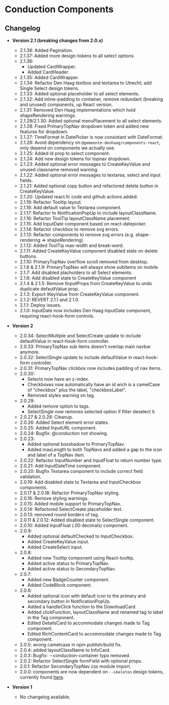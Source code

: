 # Conduction Components

## Changelog

- **Version 2.1 (breaking changes from 2.0.x)**

  - 2.1.38: Added Pagination.
  - 2.1.37: Added more design-tokens to all select options.
  - 2.1.36:
    - Updated CardWrapper.
    - Added CardHeader.
  - 2.1.35: Added CardWrapper.
  - 2.1.34: Refactor Den Haag textbox and textarea to Utrecht; add Single Select design tokens.
  - 2.1.33: Added optional placeholder to all select elements.
  - 2.1.32: Add inline-padding to container, remove redundant (breaking and unused) components, up React version.
  - 2.1.31: Removed Den Haag implementations which hold shapeRendering warnings.
  - 2.1.29/2.1.30: Added optional menuPlacement to all select elements.
  - 2.1.28: Fixed PrimaryTopNav dropdown token and added new features for dropdown.
  - 2.1.27: TimeFormat in DatePicker is now consistant with DateFormat.
  - 2.1.26: Avoid dependency on `@gemeente-denhaag/components-react`, only depend on components we actually use.
  - 2.1.25: Added id prop to select component.
  - 2.1.24: Add new design tokens for topnav dropdown.
  - 2.1.23: Added optional error messages to CreateKeyValue and unused classname removed warning.
  - 2.1.22: Added optional error messages to textarea, select and input fields.
  - 2.1.21: Added optional copy button and refactored delete button in CreateKeyValue.
  - 2.1.20: Updated react.fc code and github actions added.
  - 2.1.19: Refactor Tooltip layout.
  - 2.1.18: Add default value to Textarea component.
  - 2.1.17: Refactor to NotificationPopUp to include layoutClassName.
  - 2.1.16: Refactor ToolTip layoutClassName placement.
  - 2.1.15: Add InputDate component based on react-datepicker.
  - 2.1.14: Refactor checkbox to remove svg errors.
  - 2.1.13: Refactor components to remove svg errors (e.g. shape-rendering => shapeRendering).
  - 2.1.12: Added ToolTip max-width and break-word.
  - 2.1.11: Added CreateKeyValue component disabled state on delete buttons.
  - 2.1.10: PrimaryTopNav overflow scroll removed from desktop.
  - 2.1.8 & 2.1.9: PrimaryTopNav will always show subItems on mobile.
  - 2.1.7: Add disabled placholders to all Select elements.
  - 2.1.6: Add disabled state to CreateKeyValue component
  - 2.1.4 & 2.1.5: Remove IInputProps from CreateKeyValue to undo duplicate defaultValue prop.
  - 2.1.3: Export IKeyValue from CreateKeyValue component.
  - 2.1.2: REVERT 2.1.1 and 2.1.0.
  - 2.1.1: Deploy issues.
  - 2.1.0: InputDate now includes Den Haag InputDate component, requiring react-hook-form controls.

- **Version 2**

  - 2.0.34: SelectMultiple and SelectCreate update to include defaultValue in react-hook-form controller.
  - 2.0.33: PrimaryTopNav sub items doesn't overlap main navbar anymore.
  - 2.0.32: SelectSingle update to include defaultValue in react-hook-form controller.
  - 2.0.31: PrimaryTopNav clickbox now includes padding of nav items.
  - 2.0.30:
    - Selects now have an z-index.
    - Checkboxes now automatically have an id wich is a camelCase of "checkbox" plus the label, "checkboxLabel".
    - Removed styles warning on tag.
  - 2.0.29:
    - Added remove option to tags.
    - SelectSingle now removes selected option if filter deselect it.
  - 2.0.27 & 2.0.28: Cleanup.
  - 2.0.26: Added Select element error states.
  - 2.0.25: Added InputURL component.
  - 2.0.24: Bugfix: @conduction not showing.
  - 2.0.23:
    - Added optional boxshadow to PrimaryTopNav.
    - Added maxLength to both TopNavs and added a gap to the icon and label of a TopNav item.
  - 2.0.22: Refactor InputNumber and InputFloat to return number type.
  - 2.0.21: Add InputDateTime component.
  - 2.0.20: Bugfix Textarea component to include correct field validation.
  - 2.0.19: Add disabled state to Textarea and InputCheckbox components.
  - 2.0.17 & 2.0.18: Refactor PrimaryTopNav styling.
  - 2.0.16: Remove styling warnings.
  - 2.0.15: Added mobile support to PrimaryTopNav.
  - 2.0.14: Refactored SelectCreate placeholder text.
  - 2.0.13: removed round borders of tag.
  - 2.0.11 & 2.0.12: Added disabled state to SelectSingle component.
  - 2.0.10: Added InputFloat (.00 decimals) component.
  - 2.0.9:
    - Added optional defaultChecked to InputCheckbox.
    - Added CreateKeyValue input.
    - Added CreateSelect input.
  - 2.0.8:
    - Added new Tooltip component using React-tooltip.
    - Added active status to PrimaryTopNav.
    - Added active status to SecondaryTopNav.
  - 2.0.7:
    - Added new BadgeCounter component.
    - Added CodeBlock component.
  - 2.0.6:
    - Added optional icon with default icon to the primary and secondary button in NotificationPopUp.
    - Added a handleClick function to the DownloadCard.
    - Added clickFunction, layoutClassName and renamed tag to label in the Tag component.
    - Edited DetailsCard to accommodate changes made to Tag component.
    - Edited RichContentCard to accommodate changes made to Tag component.
  - 2.0.5: wrong camelcase in npm publish/build fix.
  - 2.0.4: added layoutClassName to InfoCard.
  - 2.0.3: Bugfix: --conduction-container typo removed.
  - 2.0.2: Refactor SelectSingle formField with optional props.
  - 2.0.1: Refactor SecondaryTopNav css module import.
  - 2.0.0: components are now dependent on `--skeleton` design tokens, currently found [here](https://github.com/OpenCatalogi/web-app/blob/development/pwa/src/styling/design-tokens/skeleton-design-tokens.css).

- **Version 1**

  - No changelog available.
